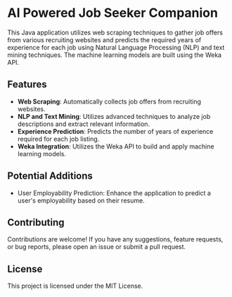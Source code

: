 # AI Powered Job Seeker Companion

This Java application utilizes web scraping techniques to gather job offers from various recruiting websites and predicts the required years of experience for each job using Natural Language Processing (NLP) and text mining techniques. The machine learning models are built using the Weka API.

## Features
- **Web Scraping**: Automatically collects job offers from recruiting websites.
- **NLP and Text Mining**: Utilizes advanced techniques to analyze job descriptions and extract relevant information.
- **Experience Prediction**: Predicts the number of years of experience required for each job listing.
- **Weka Integration**: Utilizes the Weka API to build and apply machine learning models.

## Potential Additions
- User Employability Prediction: Enhance the application to predict a user's employability based on their resume.

## Contributing
Contributions are welcome! If you have any suggestions, feature requests, or bug reports, please open an issue or submit a pull request.

## License
This project is licensed under the MIT License.
